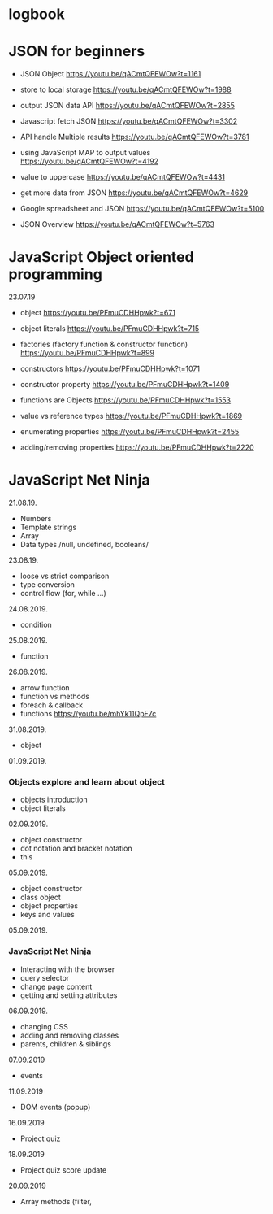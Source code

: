 # logbook

# JSON for beginners

- JSON Object
https://youtu.be/qACmtQFEWOw?t=1161

- store to local storage
https://youtu.be/qACmtQFEWOw?t=1988

- output JSON data API 
https://youtu.be/qACmtQFEWOw?t=2855

- Javascript fetch JSON
https://youtu.be/qACmtQFEWOw?t=3302

- API handle Multiple results
https://youtu.be/qACmtQFEWOw?t=3781

- using JavaScript MAP to output values
https://youtu.be/qACmtQFEWOw?t=4192

- value to uppercase
https://youtu.be/qACmtQFEWOw?t=4431

- get more data from JSON
https://youtu.be/qACmtQFEWOw?t=4629

- Google spreadsheet and JSON
https://youtu.be/qACmtQFEWOw?t=5100

- JSON Overview
https://youtu.be/qACmtQFEWOw?t=5763

# JavaScript Object oriented programming
23.07.19
- object
https://youtu.be/PFmuCDHHpwk?t=671

- object literals
https://youtu.be/PFmuCDHHpwk?t=715

- factories (factory function & constructor function)
https://youtu.be/PFmuCDHHpwk?t=899

- constructors 
https://youtu.be/PFmuCDHHpwk?t=1071

- constructor property
https://youtu.be/PFmuCDHHpwk?t=1409

- functions are Objects
https://youtu.be/PFmuCDHHpwk?t=1553

- value vs reference types
https://youtu.be/PFmuCDHHpwk?t=1869

- enumerating properties
https://youtu.be/PFmuCDHHpwk?t=2455

- adding/removing properties
https://youtu.be/PFmuCDHHpwk?t=2220

# JavaScript Net Ninja
21.08.19.
- Numbers
- Template strings
- Array
- Data types /null, undefined, booleans/

23.08.19.
- loose vs strict comparison
- type conversion
- control flow (for, while ...)

24.08.2019.
- condition 

25.08.2019.
- function

26.08.2019.
- arrow function
- function vs methods
- foreach & callback
- functions https://youtu.be/mhYk11QpF7c

31.08.2019.
- object

01.09.2019.
### Objects explore and learn about object
- objects introduction
- object literals

02.09.2019.
- object constructor
- dot notation and bracket notation
- this

05.09.2019.
- object constructor
- class object
- object properties
- keys and values

05.09.2019.
### JavaScript Net Ninja
- Interacting with the browser
- query selector
- change page content
- getting and setting attributes

06.09.2019.
- changing CSS
- adding and removing classes
- parents, children & siblings

07.09.2019
- events

11.09.2019
- DOM events (popup)

16.09.2019
- Project quiz

18.09.2019
- Project quiz score update

20.09.2019
- Array methods (filter, 


